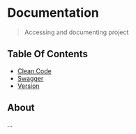 # Documentation
> Accessing and documenting project

## Table Of Contents
- [Clean Code](CLEAN_CODE.md)
- [Swagger](SWAGGER.md)
- [Version](VERSION.md)

## About

...
